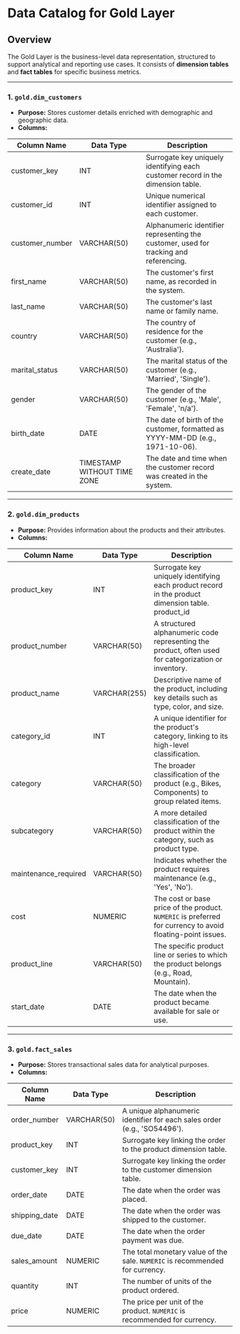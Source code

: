 # Data Catalog for Gold Layer 

## Overview 

The Gold Layer is the business-level data representation, structured to support analytical and reporting use cases. It consists of **dimension tables** and **fact tables** for specific business metrics.

---

### 1. `gold.dim_customers`

- **Purpose:** Stores customer details enriched with demographic and geographic data.
- **Columns:**

| Column Name      | Data Type                 | Description                                                                                                                                                                                                                                                                                                                                                                                                                                                      |
|------------------|--------------------------|-----------------------------------------------------------------------------------------------------------------------------------------------------------------------------------------------------------------------------------------------------------------------------------------------------------------------------------------------------------------------------------------------------------------------------------------------------------------|
| customer_key     | INT                      | Surrogate key uniquely identifying each customer record in the dimension table.                                                                                                                                                                                                                                                                                                                                                                                      |
| customer_id      | INT                      | Unique numerical identifier assigned to each customer.                                                                                                                                                                                                                                                                                                                                                                                                                 |
| customer_number  | VARCHAR(50)              | Alphanumeric identifier representing the customer, used for tracking and referencing.                                                                                                                                                                                                                                                                                                                                                                                    |
| first_name       | VARCHAR(50)              | The customer's first name, as recorded in the system.                                                                                                                                                                                                                                                                                                                                                                                                                   |
| last_name        | VARCHAR(50)              | The customer's last name or family name.                                                                                                                                                                                                                                                                                                                                                                                                                                   |
| country          | VARCHAR(50)              | The country of residence for the customer (e.g., 'Australia').                                                                                                                                                                                                                                                                                                                                                                                                           |
| marital_status   | VARCHAR(50)              | The marital status of the customer (e.g., 'Married', 'Single').                                                                                                                                                                                                                                                                                                                                                                                                          |
| gender           | VARCHAR(50)              | The gender of the customer (e.g., 'Male', 'Female', 'n/a').                                                                                                                                                                                                                                                                                                                                                                                                            |
| birth_date       | DATE                     | The date of birth of the customer, formatted as YYYY-MM-DD (e.g., 1971-10-06).                                                                                                                                                                                                                                                                                                                                                                                          |
| create_date      | TIMESTAMP WITHOUT TIME ZONE | The date and time when the customer record was created in the system.                                                                                                                                                                                                                                                                                                                                                                                                       |

---

### 2. `gold.dim_products`

- **Purpose:** Provides information about the products and their attributes.
- **Columns:**

| Column Name        | Data Type     | Description                                                                                                                                                                                                                                                                                                                                                                                                                                                              |
|---------------------|---------------|-----------------------------------------------------------------------------------------------------------------------------------------------------------------------------------------------------------------------------------------------------------------------------------------------------------------------------------------------------------------------------------------------------------------------------------------------------------------|
| product_key        | INT           | Surrogate key uniquely identifying each product record in the product dimension table.                                                                                                                                                            product_id         | INT           | A unique identifier assigned to the product for internal tracking and referencing.                                                                                                                                                                                                                                                                                                                                                                                       |
| product_number     | VARCHAR(50)   | A structured alphanumeric code representing the product, often used for categorization or inventory.                                                                                                                                                                                                                                                                                                                                                                   |
| product_name       | VARCHAR(255)  | Descriptive name of the product, including key details such as type, color, and size.                                                                                                                                                                                                                                                                                                                                                                                      |
| category_id        | INT           | A unique identifier for the product's category, linking to its high-level classification.                                                                                                                                                                                                                                                                                                                                                                               |
| category           | VARCHAR(50)   | The broader classification of the product (e.g., Bikes, Components) to group related items.                                                                                                                                                                                                                                                                                                                                                                                |
| subcategory        | VARCHAR(50)   | A more detailed classification of the product within the category, such as product type.                                                                                                                                                                                                                                                                                                                                                                                    |
| maintenance_required | VARCHAR(50)   | Indicates whether the product requires maintenance (e.g., 'Yes', 'No').                                                                                                                                                                                                                                                                                                                                                                                                       |
| cost             | NUMERIC       | The cost or base price of the product. `NUMERIC` is preferred for currency to avoid floating-point issues.                                                                                                                                                                                                                                                                                                                                                                 |
| product_line       | VARCHAR(50)   | The specific product line or series to which the product belongs (e.g., Road, Mountain).                                                                                                                                                                                                                                                                                                                                                                                   |
| start_date         | DATE          | The date when the product became available for sale or use.                                                                                                                                                                                                                                                                                                                                                                                                               |


---

### 3. `gold.fact_sales`

- **Purpose:** Stores transactional sales data for analytical purposes.
- **Columns:**

| Column Name      | Data Type    | Description                                                                                                                                                                                                                                                                                                                                                                                                                                                              |
|------------------|-------------|-----------------------------------------------------------------------------------------------------------------------------------------------------------------------------------------------------------------------------------------------------------------------------------------------------------------------------------------------------------------------------------------------------------------------------------------------------------------|
| order_number     | VARCHAR(50)  | A unique alphanumeric identifier for each sales order (e.g., 'SO54496').                                                                                                                                                                                                                                                                                                                                                                                                   |
| product_key      | INT          | Surrogate key linking the order to the product dimension table.                                                                                                                                                                                                                                                                                                                                                                                                          |
| customer_key     | INT          | Surrogate key linking the order to the customer dimension table.                                                                                                                                                                                                                                                                                                                                                                                                         |
| order_date       | DATE         | The date when the order was placed.                                                                                                                                                                                                                                                                                                                                                                                                                                       |
| shipping_date    | DATE         | The date when the order was shipped to the customer.                                                                                                                                                                                                                                                                                                                                                                                                                         |
| due_date         | DATE         | The date when the order payment was due.                                                                                                                                                                                                                                                                                                                                                                                                                                     |
| sales_amount     | NUMERIC      | The total monetary value of the sale. `NUMERIC` is recommended for currency.                                                                                                                                                                                                                                                                                                                                                                                                    |
| quantity         | INT          | The number of units of the product ordered.                                                                                                                                                                                                                                                                                                                                                                                                                                 |
| price            | NUMERIC      | The price per unit of the product. `NUMERIC` is recommended for currency.                                                                                                                                                                                                                                                                                                                                                                                                     |